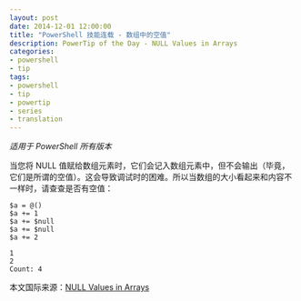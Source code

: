 ```yaml
---
layout: post
date: 2014-12-01 12:00:00
title: "PowerShell 技能连载 - 数组中的空值"
description: PowerTip of the Day - NULL Values in Arrays
categories:
- powershell
- tip
tags:
- powershell
- tip
- powertip
- series
- translation
---
```

_适用于 PowerShell 所有版本_

当您将 NULL 值赋给数组元素时，它们会记入数组元素中，但不会输出（毕竟，它们是所谓的空值）。这会导致调试时的困难。所以当数组的大小看起来和内容不一样时，请查查是否有空值：

```
$a = @()
$a += 1
$a += $null
$a += $null
$a += 2

1
2
Count: 4
```

<!--more-->
本文国际来源：[NULL Values in Arrays](http://community.idera.com/powershell/powertips/b/tips/posts/null-values-in-arrays)
